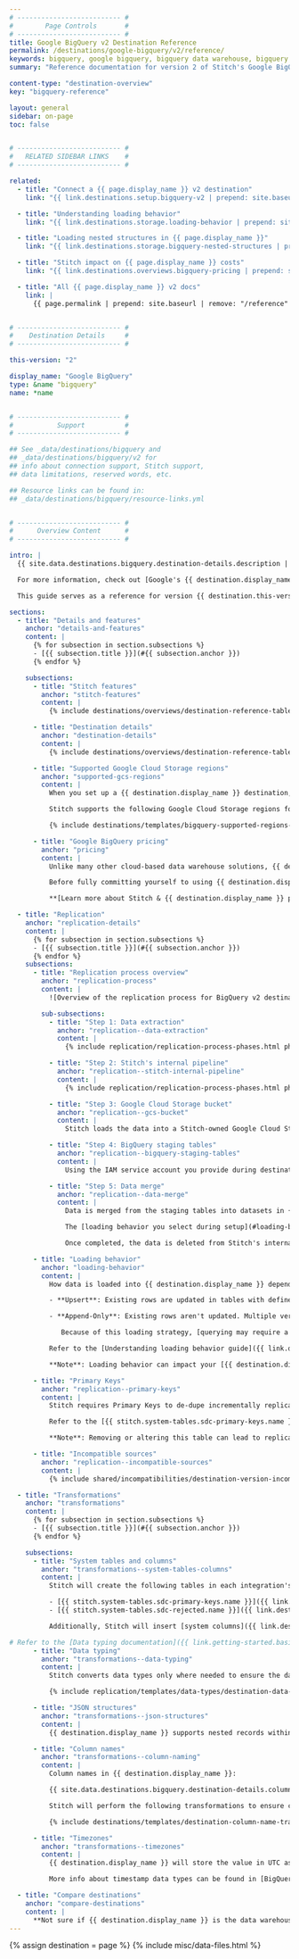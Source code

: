 ```yaml
---
# -------------------------- #
#        Page Controls       #
# -------------------------- #
title: Google BigQuery v2 Destination Reference
permalink: /destinations/google-bigquery/v2/reference/
keywords: bigquery, google bigquery, bigquery data warehouse, bigquery etl, etl to bigquery
summary: "Reference documentation for version 2 of Stitch's Google BigQuery destination, including info about Stitch features, replication, and transformations."

content-type: "destination-overview"
key: "bigquery-reference"

layout: general
sidebar: on-page
toc: false


# -------------------------- #
#   RELATED SIDEBAR LINKS    #
# -------------------------- #

related:
  - title: "Connect a {{ page.display_name }} v2 destination"
    link: "{{ link.destinations.setup.bigquery-v2 | prepend: site.baseurl }}"

  - title: "Understanding loading behavior"
    link: "{{ link.destinations.storage.loading-behavior | prepend: site.baseurl }}"

  - title: "Loading nested structures in {{ page.display_name }}"
    link: "{{ link.destinations.storage.bigquery-nested-structures | prepend: site.baseurl }}"

  - title: "Stitch impact on {{ page.display_name }} costs"
    link: "{{ link.destinations.overviews.bigquery-pricing | prepend: site.baseurl }}"

  - title: "All {{ page.display_name }} v2 docs"
    link: |
      {{ page.permalink | prepend: site.baseurl | remove: "/reference" }}


# -------------------------- #
#    Destination Details     #
# -------------------------- #

this-version: "2"

display_name: "Google BigQuery"
type: &name "bigquery"
name: *name


# -------------------------- #
#           Support          #
# -------------------------- #

## See _data/destinations/bigquery and 
## _data/destinations/bigquery/v2 for
## info about connection support, Stitch support,
## data limitations, reserved words, etc.

## Resource links can be found in:
## _data/destinations/bigquery/resource-links.yml


# -------------------------- #
#      Overview Content      #
# -------------------------- #

intro: |
  {{ site.data.destinations.bigquery.destination-details.description | flatify }}

  For more information, check out [Google's {{ destination.display_name }} overview]({{ site.data.destinations.bigquery.resource-links.what-is-bq }}){:target="new"}.

  This guide serves as a reference for version {{ destination.this-version }} of Stitch's {{ destination.display_name }} destination.

sections:
  - title: "Details and features"
    anchor: "details-and-features"
    content: |
      {% for subsection in section.subsections %}
      - [{{ subsection.title }}](#{{ subsection.anchor }})
      {% endfor %}

    subsections:
      - title: "Stitch features"
        anchor: "stitch-features"
        content: |
          {% include destinations/overviews/destination-reference-table.html category="stitch-details" %}

      - title: "Destination details"
        anchor: "destination-details"
        content: |
          {% include destinations/overviews/destination-reference-table.html category="destination-details" %}

      - title: "Supported Google Cloud Storage regions"
        anchor: "supported-gcs-regions"
        content: |
          When you set up a {{ destination.display_name }} destination, you'll select a Google Storage location. This determines the location of the internal Google Storage bucket Stitch uses during the replication process.

          Stitch supports the following Google Cloud Storage regions for version {{ destination.this-version }} of the {{ destination.display_name }} destination:

          {% include destinations/templates/bigquery-supported-regions-table.html %}

      - title: "Google BigQuery pricing"
        anchor: "pricing"
        content: |
          Unlike many other cloud-based data warehouse solutions, {{ destination.display_name }}'s pricing model is based on **usage** and not a fixed-rate. This means that your bill can vary over time. 

          Before fully committing yourself to using {{ destination.display_name }} as your data warehouse, we recommend familiarizing yourself with the {{ destination.display_name }} pricing model and how using Stitch may impact your costs.

          **[Learn more about Stitch & {{ destination.display_name }} pricing]({{ link.destinations.overviews.bigquery-pricing | prepend: site.baseurl }})**

  - title: "Replication"
    anchor: "replication-details"
    content: |
      {% for subsection in section.subsections %}
      - [{{ subsection.title }}](#{{ subsection.anchor }})
      {% endfor %}
    subsections:
      - title: "Replication process overview"
        anchor: "replication-process"
        content: |
          ![Overview of the replication process for BigQuery v2 destinations]({{ site.baseurl }}/images/destinations/bigquery-replication-process.png)

        sub-subsections:
          - title: "Step 1: Data extraction"
            anchor: "replication--data-extraction"
            content: |
              {% include replication/replication-process-phases.html phase="data-extraction" %}

          - title: "Step 2: Stitch's internal pipeline"
            anchor: "replication--stitch-internal-pipeline"
            content: |
              {% include replication/replication-process-phases.html phase="internal-pipeline" %}

          - title: "Step 3: Google Cloud Storage bucket"
            anchor: "replication--gcs-bucket"
            content: |
              Stitch loads the data into a Stitch-owned Google Cloud Storage (GCS) bucket in the [region you select during destination setup](#supported-gcs-regions).

          - title: "Step 4: BigQuery staging tables"
            anchor: "replication--bigquery-staging-tables"
            content: |
              Using the IAM service account you provide during destination setup, data is read and transferred from the GCS bucket to staging tables in {{ destination.display_name }}. Staging tables from previous loads are deleted before the new load begins.

          - title: "Step 5: Data merge"
            anchor: "replication--data-merge"
            content: |
              Data is merged from the staging tables into datasets in {{ destination.display_name }}.

              The [loading behavior you select during setup](#loading-behavior) determines not only what the data looks like in the destination, but the method Stitch uses to load it. **Note**: The loading behavior can also affect your [{{ destination.display_name }} costs]({{ link.destinations.overviews.bigquery-pricing | prepend: site.baseurl | append:"#bigquery-query-pricing" }}).

              Once completed, the data is deleted from Stitch's internal GCS bucket.

      - title: "Loading behavior"
        anchor: "loading-behavior"
        content: |
          How data is loaded into {{ destination.display_name }} depends on the **Loading behavior** setting you define during destination setup:

          - **Upsert**: Existing rows are updated in tables with defined Primary Keys. A single version of a row will exist in the table.

          - **Append-Only**: Existing rows aren't updated. Multiple versions of a row can exist in a table, creating a log of how a row changed over time.

             Because of this loading strategy, [querying may require a different strategy]({{ link.replication.append-only-querying | prepend: site.baseurl }}) than usual. Using some of the system columns Stitch inserts into tables will enable you to locate the latest version of a record at query time.

          Refer to the [Understanding loading behavior guide]({{ link.destinations.storage.loading-behavior | prepend: site.baseurl }}) for more info.

          **Note**: Loading behavior can impact your [{{ destination.display_name }} costs]({{ link.destinations.overviews.bigquery-pricing | prepend: site.baseurl | append:"#bigquery-query-pricing" }}).

      - title: "Primary Keys"
        anchor: "replication--primary-keys"
        content: |
          Stitch requires Primary Keys to de-dupe incrementally replicated data. To ensure Primary Key data is available, Stitch creates an `{{ stitch.system-tables.sdc-primary-keys.name }}`table in every integration dataset. This table contains a list of all tables in an integration's dataset and the columns those tables use as Primary Keys.

          Refer to the [{{ stitch.system-tables.sdc-primary-keys.name }} table documentation]({{ link.destinations.storage.primary-key-system-table | prepend: site.baseurl }}) for more info.

          **Note**: Removing or altering this table can lead to replication issues.

      - title: "Incompatible sources"
        anchor: "replication--incompatible-sources"
        content: |
          {% include shared/incompatibilities/destination-version-incompatibilities.html %}

  - title: "Transformations"
    anchor: "transformations"
    content: |
      {% for subsection in section.subsections %}
      - [{{ subsection.title }}](#{{ subsection.anchor }})
      {% endfor %}

    subsections:
      - title: "System tables and columns"
        anchor: "transformations--system-tables-columns"
        content: |
          Stitch will create the following tables in each integration's dataset:

          - [{{ stitch.system-tables.sdc-primary-keys.name }}]({{ link.destinations.storage.primary-key-system-table | prepend: site.baseurl }})
          - [{{ stitch.system-tables.sdc-rejected.name }}]({{ link.destinations.storage.rejected-records | prepend: site.baseurl }})

          Additionally, Stitch will insert [system columns]({{ link.destinations.storage.system-tables-and-columns | prepend: site.baseurl }}) (prepended with `{{ system-column.prefix }}`) into each table.

# Refer to the [Data typing documentation]({{ link.getting-started.basic-concepts | prepend: site.baseurl | append: "#data-typing" }}) for more info.
      - title: "Data typing"
        anchor: "transformations--data-typing"
        content: |
          Stitch converts data types only where needed to ensure the data is accepted by {{ destination.display_name }}. In the table below are the data types Stitch supports for {{ destination.display_name }} destinations, and the Stitch types they map to.

          {% include replication/templates/data-types/destination-data-types.html display-intro=true %}

      - title: "JSON structures"
        anchor: "transformations--json-structures"
        content: |
          {{ destination.display_name }} supports nested records within tables, whether it's a single record or repeated values. Refer to the [{{ destination.display_name }} and Storing Nested Data Structures documentation]({{ link.destinations.storage.bigquery-nested-structures | prepend: site.baseurl }}) for more info and examples.

      - title: "Column names"
        anchor: "transformations--column-naming"
        content: |
          Column names in {{ destination.display_name }}:

          {{ site.data.destinations.bigquery.destination-details.column-name-rules | flatify | markdownify }}

          Stitch will perform the following transformations to ensure column names [adhere to the rules imposed by {{ destination.display_name }}](https://cloud.google.com/bigquery/docs/schemas#column_names){:target="new"}:

          {% include destinations/templates/destination-column-name-transformations.html %}

      - title: "Timezones"
        anchor: "transformations--timezones"
        content: |
          {{ destination.display_name }} will store the value in UTC as `TIMESTAMP`.

          More info about timestamp data types can be found in [BigQuery's documentation](https://cloud.google.com/bigquery/docs/reference/standard-sql/data-types#timestamp-type){:target="new"}.

  - title: "Compare destinations"
    anchor: "compare-destinations"
    content: |
      **Not sure if {{ destination.display_name }} is the data warehouse for you?** Check out the [Choosing a Stitch Destination]({{ link.destinations.overviews.choose-destination | prepend: site.baseurl }}) guide to compare each of Stitch's destination offerings.
---
```

{% assign destination = page %}
{% include misc/data-files.html %}